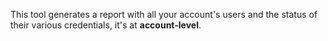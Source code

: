 This tool generates a report with all your account's users and the status of their various credentials, it's at **account-level**.